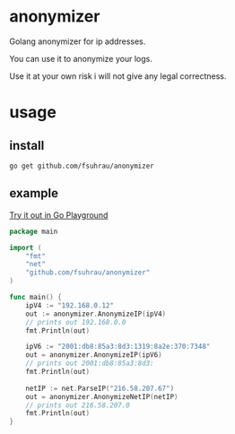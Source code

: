 # anonymizer
Golang anonymizer for ip addresses.

You can use it to anonymize your logs.

Use it at your own risk i will not give any legal correctness.

# usage
## install
```shell
go get github.com/fsuhrau/anonymizer
```

## example
[Try it out in Go Playground](https://play.golang.org/p/EE7afMz8wvo)
```go
package main

import (
	"fmt"
	"net"
	"github.com/fsuhrau/anonymizer"
)

func main() {
	ipV4 := "192.168.0.12"
	out := anonymizer.AnonymizeIP(ipV4)
	// prints out 192.168.0.0
	fmt.Println(out)

	ipV6 := "2001:db8:85a3:8d3:1319:8a2e:370:7348"
	out = anonymizer.AnonymizeIP(ipV6)
	// prints out 2001:db8:85a3:8d3:
	fmt.Println(out)
    
	netIP := net.ParseIP("216.58.207.67")
	out = anonymizer.AnonymizeNetIP(netIP)
	// prints out 216.58.207.0
	fmt.Println(out)
}
```
